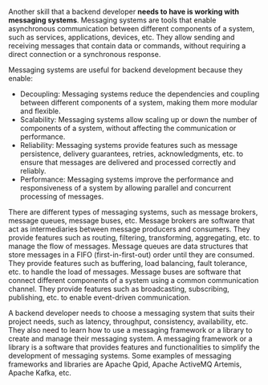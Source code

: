 Another skill that a backend developer **needs to have is working with messaging systems**. Messaging systems are tools that enable asynchronous communication between different components of a system, such as services, applications, devices, etc. They allow sending and receiving messages that contain data or commands, without requiring a direct connection or a synchronous response.

Messaging systems are useful for backend development because they enable:

- Decoupling: Messaging systems reduce the dependencies and coupling between different components of a system, making them more modular and flexible.
- Scalability: Messaging systems allow scaling up or down the number of components of a system, without affecting the communication or performance.
- Reliability: Messaging systems provide features such as message persistence, delivery guarantees, retries, acknowledgments, etc. to ensure that messages are delivered and processed correctly and reliably.
- Performance: Messaging systems improve the performance and responsiveness of a system by allowing parallel and concurrent processing of messages.

There are different types of messaging systems, such as message brokers, message queues, message buses, etc. Message brokers are software that act as intermediaries between message producers and consumers. They provide features such as routing, filtering, transforming, aggregating, etc. to manage the flow of messages. Message queues are data structures that store messages in a FIFO (first-in-first-out) order until they are consumed. They provide features such as buffering, load balancing, fault tolerance, etc. to handle the load of messages. Message buses are software that connect different components of a system using a common communication channel. They provide features such as broadcasting, subscribing, publishing, etc. to enable event-driven communication.

A backend developer needs to choose a messaging system that suits their project needs, such as latency, throughput, consistency, availability, etc. They also need to learn how to use a messaging framework or a library to create and manage their messaging system. A messaging framework or a library is a software that provides features and functionalities to simplify the development of messaging systems. Some examples of messaging frameworks and libraries are Apache Qpid, Apache ActiveMQ Artemis, Apache Kafka, etc.